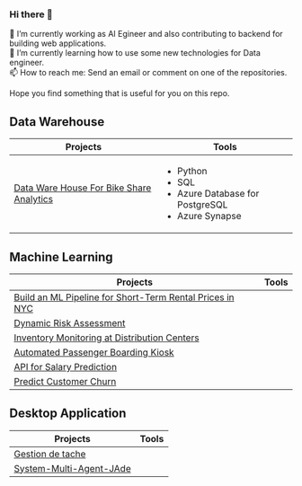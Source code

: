 ### Hi there 👋

🔭 I’m currently working as AI Egineer and also contributing to backend for building web applications.<br>
🌱 I’m currently learning how to use some new technologies for Data engineer.<br>
📫 How to reach me: Send an email or comment on one of the repositories.<br>

Hope you find something that is useful for you on this repo.

 <!--
**PhilippeMitch/PhilippeMitch** is a ✨ _special_ ✨ repository because its `README.md` (this file) appears on your GitHub profile.

Here are some ideas to get you started:

- 🔭 I’m currently working on ...
- 🌱 I’m currently learning ...
- 👯 I’m looking to collaborate on ...
- 🤔 I’m looking for help with ...
- 💬 Ask me about ...
- 📫 How to reach me: ...
- 😄 Pronouns: ...
- ⚡ Fun fact: ...

If you find something that is usefull for you, feel free to download or fork the repository.<br>
Don't forget to hit the ⭐ if you like this repo.

-->

## Data Warehouse
|             Projects                             |                               Tools                                     |
|--------------------------------------------------|-------------------------------------------------------------------------|
| [Data Ware House For Bike Share Analytics](https://github.com/PhilippeMitch/Data-Ware-House-For-Bike-Share-Analytics) | <ul><li> Python</li> <li>SQL</li><li>Azure Database for PostgreSQL</li><li>Azure Synapse</li></lu>     |

## Machine Learning
|             Projects                             |                               Tools                                     |
|--------------------------------------------------|-------------------------------------------------------------------------|
|[Build an ML Pipeline for Short-Term Rental Prices in NYC](https://github.com/PhilippeMitch/build-ml-pipeline-for-short-term-rental-prices)| |
[Dynamic Risk Assessment](https://github.com/PhilippeMitch/Dynamic-Risk-Assessment) | |
|[Inventory Monitoring at Distribution Centers](https://github.com/PhilippeMitch/Inventory-Monitoring-at-Distribution-Center-main) |  |
|[Automated Passenger Boarding Kiosk](https://github.com/PhilippeMitch/Automated-Passenger-Boarding-Kiosk) | |
|[API for Salary Prediction](https://github.com/PhilippeMitch/Salary-Prediction-API) |    |
|[Predict Customer Churn](https://github.com/PhilippeMitch/Predict-Customer-Churn) |   |

## Desktop Application
|             Projects                             |                               Tools                                     |
|--------------------------------------------------|-------------------------------------------------------------------------|
|[Gestion de tache](https://github.com/PhilippeMitch/gestion_de_tache) |         |
|[System-Multi-Agent-JAde](https://github.com/PhilippeMitch/System-Multi-Agent-JAde)| |
